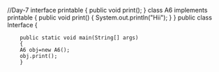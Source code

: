 //Day-7
interface printable
	{
	public void print();
	}
class A6 implements printable
{
public void print()
{
System.out.println("Hii");
}
}
public class Interface {
	
		public static void main(String[] args)
		{
		A6 obj=new A6();
		obj.print();
		}
		
